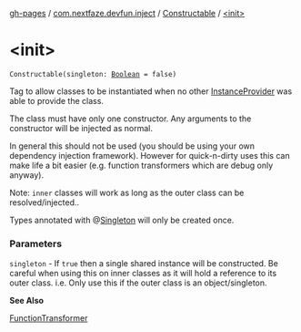 [gh-pages](../../index.md) / [com.nextfaze.devfun.inject](../index.md) / [Constructable](index.md) / [&lt;init&gt;](./-init-.md)

# &lt;init&gt;

`Constructable(singleton: `[`Boolean`](https://kotlinlang.org/api/latest/jvm/stdlib/kotlin/-boolean/index.html)` = false)`

Tag to allow classes to be instantiated when no other [InstanceProvider](../-instance-provider/index.md) was able to provide the class.

The class must have only one constructor. Any arguments to the constructor will be injected as normal.

In general this should not be used (you should be using your own dependency injection framework).
However for quick-n-dirty uses this can make life a bit easier (e.g. function transformers which are debug only anyway).

Note: `inner` classes will work as long as the outer class can be resolved/injected..

Types annotated with @[Singleton](#) will only be created once.

### Parameters

`singleton` - If `true` then a single shared instance will be constructed.
Be careful when using this on inner classes as it will hold a reference to its outer class.
i.e. Only use this if the outer class is an object/singleton.

**See Also**

[FunctionTransformer](../../com.nextfaze.devfun.function/-function-transformer/index.md)

